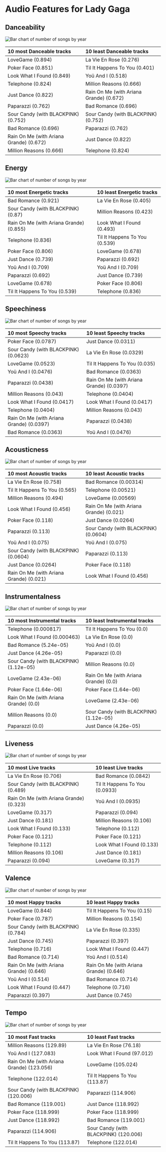 # Audio Features for Lady Gaga

## Danceability

![Bar chart of number of songs by year](../../images/artists/lady_gaga/audio_features/audio_danceability/distribution.png)

| 10 most Danceable tracks | 10 least Danceable tracks |
|:---|:---|
| LoveGame (0.894) | La Vie En Rose (0.276) |
| Poker Face (0.851) | Til It Happens To You (0.401) |
| Look What I Found (0.849) | Yoü And I (0.518) |
| Telephone (0.824) | Million Reasons (0.666) |
| Just Dance (0.822) | Rain On Me (with Ariana Grande) (0.672) |
| Paparazzi (0.762) | Bad Romance (0.696) |
| Sour Candy (with BLACKPINK) (0.752) | Sour Candy (with BLACKPINK) (0.752) |
| Bad Romance (0.696) | Paparazzi (0.762) |
| Rain On Me (with Ariana Grande) (0.672) | Just Dance (0.822) |
| Million Reasons (0.666) | Telephone (0.824) |

## Energy

![Bar chart of number of songs by year](../../images/artists/lady_gaga/audio_features/audio_energy/distribution.png)

| 10 most Energetic tracks | 10 least Energetic tracks |
|:---|:---|
| Bad Romance (0.921) | La Vie En Rose (0.405) |
| Sour Candy (with BLACKPINK) (0.87) | Million Reasons (0.423) |
| Rain On Me (with Ariana Grande) (0.855) | Look What I Found (0.493) |
| Telephone (0.836) | Til It Happens To You (0.539) |
| Poker Face (0.806) | LoveGame (0.678) |
| Just Dance (0.739) | Paparazzi (0.692) |
| Yoü And I (0.709) | Yoü And I (0.709) |
| Paparazzi (0.692) | Just Dance (0.739) |
| LoveGame (0.678) | Poker Face (0.806) |
| Til It Happens To You (0.539) | Telephone (0.836) |

## Speechiness

![Bar chart of number of songs by year](../../images/artists/lady_gaga/audio_features/audio_speechiness/distribution.png)

| 10 most Speechy tracks | 10 least Speechy tracks |
|:---|:---|
| Poker Face (0.0787) | Just Dance (0.0311) |
| Sour Candy (with BLACKPINK) (0.0623) | La Vie En Rose (0.0329) |
| LoveGame (0.0523) | Til It Happens To You (0.035) |
| Yoü And I (0.0476) | Bad Romance (0.0363) |
| Paparazzi (0.0438) | Rain On Me (with Ariana Grande) (0.0397) |
| Million Reasons (0.043) | Telephone (0.0404) |
| Look What I Found (0.0417) | Look What I Found (0.0417) |
| Telephone (0.0404) | Million Reasons (0.043) |
| Rain On Me (with Ariana Grande) (0.0397) | Paparazzi (0.0438) |
| Bad Romance (0.0363) | Yoü And I (0.0476) |

## Acousticness

![Bar chart of number of songs by year](../../images/artists/lady_gaga/audio_features/audio_acousticness/distribution.png)

| 10 most Acoustic tracks | 10 least Acoustic tracks |
|:---|:---|
| La Vie En Rose (0.758) | Bad Romance (0.00314) |
| Til It Happens To You (0.565) | Telephone (0.00521) |
| Million Reasons (0.494) | LoveGame (0.00569) |
| Look What I Found (0.456) | Rain On Me (with Ariana Grande) (0.021) |
| Poker Face (0.118) | Just Dance (0.0264) |
| Paparazzi (0.113) | Sour Candy (with BLACKPINK) (0.0604) |
| Yoü And I (0.075) | Yoü And I (0.075) |
| Sour Candy (with BLACKPINK) (0.0604) | Paparazzi (0.113) |
| Just Dance (0.0264) | Poker Face (0.118) |
| Rain On Me (with Ariana Grande) (0.021) | Look What I Found (0.456) |

## Instrumentalness

![Bar chart of number of songs by year](../../images/artists/lady_gaga/audio_features/audio_instrumentalness/distribution.png)

| 10 most Instrumental tracks | 10 least Instrumental tracks |
|:---|:---|
| Telephone (0.000817) | Til It Happens To You (0.0) |
| Look What I Found (0.000463) | La Vie En Rose (0.0) |
| Bad Romance (5.24e-05) | Yoü And I (0.0) |
| Just Dance (4.26e-05) | Paparazzi (0.0) |
| Sour Candy (with BLACKPINK) (1.12e-05) | Million Reasons (0.0) |
| LoveGame (2.43e-06) | Rain On Me (with Ariana Grande) (0.0) |
| Poker Face (1.64e-06) | Poker Face (1.64e-06) |
| Rain On Me (with Ariana Grande) (0.0) | LoveGame (2.43e-06) |
| Million Reasons (0.0) | Sour Candy (with BLACKPINK) (1.12e-05) |
| Paparazzi (0.0) | Just Dance (4.26e-05) |

## Liveness

![Bar chart of number of songs by year](../../images/artists/lady_gaga/audio_features/audio_liveness/distribution.png)

| 10 most Live tracks | 10 least Live tracks |
|:---|:---|
| La Vie En Rose (0.706) | Bad Romance (0.0842) |
| Sour Candy (with BLACKPINK) (0.489) | Til It Happens To You (0.0933) |
| Rain On Me (with Ariana Grande) (0.323) | Yoü And I (0.0935) |
| LoveGame (0.317) | Paparazzi (0.094) |
| Just Dance (0.181) | Million Reasons (0.106) |
| Look What I Found (0.133) | Telephone (0.112) |
| Poker Face (0.121) | Poker Face (0.121) |
| Telephone (0.112) | Look What I Found (0.133) |
| Million Reasons (0.106) | Just Dance (0.181) |
| Paparazzi (0.094) | LoveGame (0.317) |

## Valence

![Bar chart of number of songs by year](../../images/artists/lady_gaga/audio_features/audio_valence/distribution.png)

| 10 most Happy tracks | 10 least Happy tracks |
|:---|:---|
| LoveGame (0.844) | Til It Happens To You (0.15) |
| Poker Face (0.787) | Million Reasons (0.154) |
| Sour Candy (with BLACKPINK) (0.784) | La Vie En Rose (0.335) |
| Just Dance (0.745) | Paparazzi (0.397) |
| Telephone (0.716) | Look What I Found (0.447) |
| Bad Romance (0.714) | Yoü And I (0.514) |
| Rain On Me (with Ariana Grande) (0.646) | Rain On Me (with Ariana Grande) (0.646) |
| Yoü And I (0.514) | Bad Romance (0.714) |
| Look What I Found (0.447) | Telephone (0.716) |
| Paparazzi (0.397) | Just Dance (0.745) |

## Tempo

![Bar chart of number of songs by year](../../images/artists/lady_gaga/audio_features/audio_tempo/distribution.png)

| 10 most Fast tracks | 10 least Fast tracks |
|:---|:---|
| Million Reasons (129.89) | La Vie En Rose (76.18) |
| Yoü And I (127.083) | Look What I Found (97.012) |
| Rain On Me (with Ariana Grande) (123.056) | LoveGame (105.024) |
| Telephone (122.014) | Til It Happens To You (113.87) |
| Sour Candy (with BLACKPINK) (120.006) | Paparazzi (114.906) |
| Bad Romance (119.001) | Just Dance (118.992) |
| Poker Face (118.999) | Poker Face (118.999) |
| Just Dance (118.992) | Bad Romance (119.001) |
| Paparazzi (114.906) | Sour Candy (with BLACKPINK) (120.006) |
| Til It Happens To You (113.87) | Telephone (122.014) |
